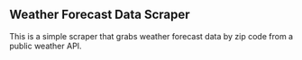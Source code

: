 ## Weather Forecast Data Scraper

This is a simple scraper that grabs weather forecast data by zip code from a public weather API.
